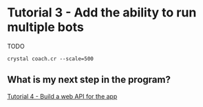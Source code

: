 # Tutorial 3 - Add the ability to run multiple bots
TODO
```
crystal coach.cr --scale=500
```

## What is my next step in the program?
[Tutorial 4 - Build a web API for the app](/adoption-programs/adoption-program-1/tutorial-4/)
